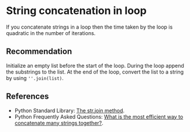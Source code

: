 # String concatenation in loop
If you concatenate strings in a loop then the time taken by the loop is quadratic in the number of iterations.


## Recommendation
Initialize an empty list before the start of the loop. During the loop append the substrings to the list. At the end of the loop, convert the list to a string by using `''.join(list)`.


## References
* Python Standard Library: [The str.join method](http://docs.python.org/library/string.html#string.join).
* Python Frequently Asked Questions: [ What is the most efficient way to concatenate many strings together?](http://docs.python.org/3/faq/programming.html#what-is-the-most-efficient-way-to-concatenate-many-strings-together).
